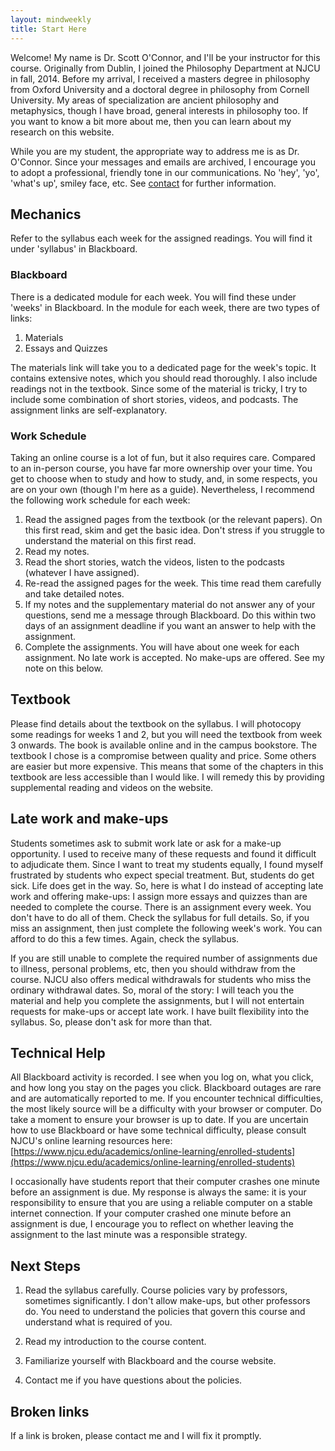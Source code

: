 ```yaml
---
layout: mindweekly
title: Start Here
---
```



Welcome! My name is Dr. Scott O'Connor, and I'll be your instructor for this course. Originally from Dublin, I joined the Philosophy Department at NJCU in fall, 2014. Before my arrival, I received a masters degree in philosophy from Oxford University and a doctoral degree in philosophy from Cornell University. My areas of specialization are ancient philosophy and metaphysics, though I have broad, general interests in philosophy too. If you want to know a bit more about me, then you can learn about my research on this website. 

While you are my student, the appropriate way to address me is as Dr. O'Connor. Since your messages and emails are archived, I encourage you to adopt a professional, friendly tone in our communications. No 'hey', 'yo', 'what's up', smiley face, etc. See [contact](/contact) for further information.

## Mechanics
Refer to the syllabus each week for the assigned readings. You will find it under 'syllabus' in Blackboard.

### Blackboard
There is a dedicated module for each week. You will find these under 'weeks' in Blackboard. In the module for each week, there are two types of links:  

1. Materials
2. Essays and Quizzes  

The materials link will take you to a dedicated page for the week's topic. It contains extensive notes, which you should read thoroughly. I also include readings not in the textbook. Since some of the material is tricky, I try to include some combination of short stories, videos, and podcasts. The assignment links are self-explanatory.  

### Work Schedule
Taking an online course is a lot of fun, but it also requires care. Compared to an in-person course, you have far more ownership over your time. You get to choose when to study and how to study, and, in some respects, you are on your own (though I'm here as a guide). Nevertheless, I recommend the following work schedule for each week: 

1. Read the assigned pages from the textbook (or the relevant papers). On this first read, skim and get the basic idea. Don't stress if you struggle to understand the material on this first read. 
2. Read my notes. 
3. Read the short stories, watch the videos, listen to the podcasts (whatever I have assigned). 
4. Re-read the assigned pages for the week. This time read them carefully and take detailed notes. 
5. If my notes and the supplementary material do not answer any of your questions, send me a message through Blackboard. Do this within two days of an assignment deadline if you want an answer to help with the assignment. 
6. Complete the assignments. You will have about one week for each assignment. No late work is accepted. No make-ups are offered. See my note on this below.



## Textbook
Please find details about the textbook on the syllabus. I will photocopy some readings for weeks 1 and 2, but you will need the textbook from week 3 onwards. The book is available online and in the campus bookstore. The textbook I chose is a compromise between quality and price. Some others are easier but more expensive. This means that some of the chapters in this textbook are less accessible than I would like. I will remedy this by providing supplemental reading and videos on the website. 

## Late work and make-ups
Students sometimes ask to submit work late or ask for a make-up opportunity. I used to receive many of these requests and found it difficult to adjudicate them. Since I want to treat my students equally, I found myself frustrated by students who expect special treatment. But, students do get sick. Life does get in the way. So, here is what I do instead of accepting late work and offering make-ups: I assign more essays and quizzes than are needed to complete the course. There is an assignment every week. You don't have to do all of them. Check the syllabus for full details. So, if you miss an assignment, then just complete the following week's work. You can afford to do this a few times. Again, check the syllabus. 

If you are still unable to complete the required number of assignments due to illness, personal problems, etc, then you should withdraw from the course. NJCU also offers medical withdrawals for students who miss the ordinary withdrawal dates. So, moral of the story: I will teach you the material and help you complete the assignments, but I will not entertain requests for make-ups or accept late work. I have built flexibility into the syllabus. So, please don't ask for more than that.  


## Technical Help

All Blackboard activity is recorded. I see when you log on, what you click, and how long you stay on the pages you click. Blackboard outages are rare and are automatically reported to me. If you encounter technical difficulties, the most likely source will be a difficulty with your browser or computer. Do take a moment to ensure your browser is up to date. If you are uncertain how to use Blackboard or have some technical difficulty, please consult NJCU's online learning resources here: [https://www.njcu.edu/academics/online-learning/enrolled-students](https://www.njcu.edu/academics/online-learning/enrolled-students)

I occasionally have students report that their computer crashes one minute before an assignment is due. My response is always the same: it is your responsibility to ensure that you are using a reliable computer on a stable internet connection. If your computer crashed one minute before an assignment is due, I encourage you to reflect on whether leaving the assignment to the last minute was a responsible strategy. 


## Next Steps 

1. Read the syllabus carefully. Course policies vary by professors, sometimes significantly. I don't allow make-ups, but other professors do. You need to understand the policies that govern this course and understand what is required of you.  

2. Read my introduction to the course content. 

3. Familiarize yourself with Blackboard and the course website.

3. Contact me if you have questions about the policies. 


## Broken links

If a link is broken, please contact me and I will fix it promptly.








